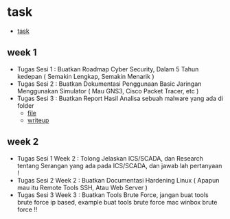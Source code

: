 # task
- [task](https://drive.google.com/drive/folders/1bF8rIunVTt4TvatqTiH_EdwG6xOcswk0)

## week 1
- Tugas Sesi 1 : Buatkan Roadmap Cyber Security, Dalam 5 Tahun kedepan ( Semakin Lengkap, Semakin Menarik ) 
- Tugas Sesi 2 : Buatkan Dokumentasi Penggunaan Basic Jaringan Menggunakan Simulator ( Mau GNS3, Cisco Packet Tracer, etc ) 
- Tugas Sesi 3 : Buatkan Report Hasil Analisa sebuah malware yang ada di folder 
  - [file](https://drive.google.com/drive/folders/1DMUmnMq6e6T4YIpDIv_Ih1UhDOU49AAB?usp=sharing)
  - [writeup](https://gist.github.com/kabirdjain/3f2296c4cfc82261ddc7f827a51b8bff)

## week 2
- Tugas Sesi 1 Week 2 : Tolong Jelaskan ICS/SCADA, dan Research tentang Serangan yang ada pada ICS/SCADA, dan jawab lah pertanyaan !
- Tugas Sesi 2 Week 2 : Buatkan Documentasi Hardening Linux ( Apapun mau itu Remote Tools SSH, Atau Web Server )
- Tugas Sesi 3 Week 3 : Buatkan Tools Brute Force, jangan buat tools brute force ip based, example buat tools brute force mac winbox brute force !!